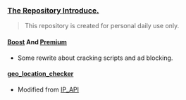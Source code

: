### [The Repository Introduce.](https://github.com/510004015/Quantumult_X)
> This repository is created for personal daily use only.
#### [Boost](https://github.com/510004015/Quantumult_X/raw/Remote/Boost.conf) And [Premium](https://github.com/510004015/Quantumult_X/tree/Remote/Premium)
* Some rewrite about cracking scripts and ad blocking.
#### [geo_location_checker](https://github.com/510004015/Quantumult_X/raw/Remote/IP_API.js)
* Modified from [IP_API](https://raw.githubusercontent.com/KOP-XIAO/QuantumultX/master/Scripts/IP_API.js)
